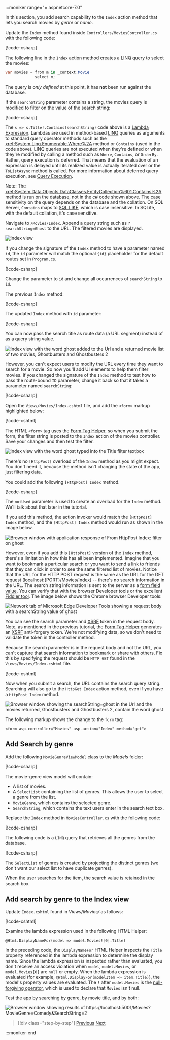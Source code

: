 :::moniker range="= aspnetcore-7.0"

In this section, you add search capability to the `Index` action method that lets you search movies by *genre* or *name*.

Update the `Index` method found inside `Controllers/MoviesController.cs` with the following code:

[!code-csharp[](~/tutorials/first-mvc-app/start-mvc/sample/MvcMovie70/Controllers/MoviesController.cs?name=IndexSearch1)]

The following line in the `Index` action method creates a [LINQ](/dotnet/standard/using-linq) query to select the movies:

```csharp
var movies = from m in _context.Movie
             select m;
```

The query is *only defined* at this point, it has **not** been run against the database.

If the `searchString` parameter contains a string, the movies query is modified to filter on the value of the search string:

[!code-csharp[](~/tutorials/first-mvc-app/start-mvc/sample/MvcMovie70/Controllers/MoviesController.cs?name=IndexSearchCheckForNull)]

The `s => s.Title!.Contains(searchString)` code above is a [Lambda Expression](/dotnet/csharp/programming-guide/statements-expressions-operators/lambda-expressions). Lambdas are used in method-based [LINQ](/dotnet/standard/using-linq) queries as arguments to standard query operator methods such as the <xref:System.Linq.Enumerable.Where%2A> method or `Contains` (used in the code above). LINQ queries are not executed when they're defined or when they're modified by calling a method such as `Where`, `Contains`, or `OrderBy`. Rather, query execution is deferred.  That means that the evaluation of an expression is delayed until its realized value is actually iterated over or the `ToListAsync` method is called. For more information about deferred query execution, see [Query Execution](/dotnet/framework/data/adonet/ef/language-reference/query-execution).

Note: The <xref:System.Data.Objects.DataClasses.EntityCollection%601.Contains%2A> method is run on the database, not in the c# code shown above. The case sensitivity on the query depends on the database and the collation. On SQL Server, `Contains` maps to [SQL LIKE](/sql/t-sql/language-elements/like-transact-sql), which is case insensitive. In SQLite, with the default collation, it's case sensitive.

Navigate to `/Movies/Index`. Append a query string such as `?searchString=Ghost` to the URL. The filtered movies are displayed.

![Index view](~/tutorials/first-mvc-app/search/_static/ghost.png)

If you change the signature of the `Index` method to have a parameter named `id`, the `id` parameter will match the optional `{id}` placeholder for the default routes set in `Program.cs`.

[!code-csharp[](~/tutorials/first-mvc-app/start-mvc/sample/MvcMovie60/Program.cs?highlight=3&name=MapControllerRoute)]

Change the parameter to `id` and change all occurrences of `searchString` to `id`.

The previous `Index` method:

[!code-csharp[](~/tutorials/first-mvc-app/start-mvc/sample/MvcMovie70/Controllers/MoviesController.cs?name=IndexSearch1)]

The updated `Index` method with `id` parameter:

[!code-csharp[](~/tutorials/first-mvc-app/start-mvc/sample/MvcMovie70/Controllers/MoviesController.cs?highlight=1,11,13&name=IndexSearchID)]

You can now pass the search title as route data (a URL segment) instead of as a query string value.

![Index view with the word ghost added to the Url and a returned movie list of two movies, Ghostbusters and Ghostbusters 2](~/tutorials/first-mvc-app/search/_static/g2.png)

However, you can't expect users to modify the URL every time they want to search for a movie. So now you'll add UI elements to help them filter movies. If you changed the signature of the `Index` method to test how to pass the route-bound `ID` parameter, change it back so that it takes a parameter named `searchString`:

[!code-csharp[](~/tutorials/first-mvc-app/start-mvc/sample/MvcMovie70/Controllers/MoviesController.cs?highlight=1,11,13&name=IndexSearch1)]

Open the `Views/Movies/Index.cshtml` file, and add the `<form>` markup highlighted below:

[!code-cshtml[](~/tutorials/first-mvc-app/start-mvc/sample/MvcMovie/Views/Movies/IndexForm1.cshtml?highlight=13-18&range=1-19)]

The HTML `<form>` tag uses the [Form Tag Helper](xref:mvc/views/working-with-forms), so when you submit the form, the filter string is posted to the `Index` action of the movies controller. Save your changes and then test the filter.

![Index view with the word ghost typed into the Title filter textbox](~/tutorials/first-mvc-app/search/_static/filter.png)

There's no `[HttpPost]` overload of the `Index` method as you might expect. You don't need it, because the method isn't changing the state of the app, just filtering data.

You could add the following `[HttpPost] Index` method.

[!code-csharp[](~/tutorials/first-mvc-app/start-mvc/sample/MvcMovie70/Controllers/MoviesController.cs?highlight=1&name=IndexPost)]

The `notUsed` parameter is used to create an overload for the `Index` method. We'll talk about that later in the tutorial.

If you add this method, the action invoker would match the `[HttpPost] Index` method, and the `[HttpPost] Index` method would run as shown in the image below.

![Browser window with application response of From HttpPost Index: filter on ghost](~/tutorials/first-mvc-app/search/_static/fo.png)

However, even if you add this `[HttpPost]` version of the `Index` method, there's a limitation in how this has all been implemented. Imagine that you want to bookmark a particular search or you want to send a link to friends that they can click in order to see the same filtered list of movies. Notice that the URL for the HTTP POST request is the same as the URL for the GET request (localhost:{PORT}/Movies/Index) -- there's no search information in the URL. The search string information is sent to the server as a [form field value](https://developer.mozilla.org/docs/Learn/HTML/Forms/Sending_and_retrieving_form_data). You can verify that with the browser Developer tools or the excellent [Fiddler tool](https://www.telerik.com/fiddler). The image below shows the Chrome browser Developer tools:

![Network tab of Microsoft Edge Developer Tools showing a request body with a searchString value of ghost](~/tutorials/first-mvc-app/search/_static/f12_rb.png)

You can see the search parameter and [XSRF](xref:security/anti-request-forgery) token in the request body. Note, as mentioned in the previous tutorial, the [Form Tag Helper](xref:mvc/views/working-with-forms) generates an [XSRF](xref:security/anti-request-forgery) anti-forgery token. We're not modifying data, so we don't need to validate the token in the controller method.

Because the search parameter is in the request body and not the URL, you can't capture that search information to bookmark or share with others. Fix this by specifying the request should be `HTTP GET` found in the `Views/Movies/Index.cshtml` file.

[!code-cshtml[](~/tutorials/first-mvc-app/start-mvc/sample/MvcMovie60/Views/Movies/IndexGet.cshtml?highlight=13&range=1-19)]

Now when you submit a search, the URL contains the search query string. Searching will also go to the `HttpGet Index` action method, even if you have a `HttpPost Index` method.

![Browser window showing the searchString=ghost in the Url and the movies returned, Ghostbusters and Ghostbusters 2, contain the word ghost](~/tutorials/first-mvc-app/search/_static/search_get.png)

The following markup shows the change to the `form` tag:

```cshtml
<form asp-controller="Movies" asp-action="Index" method="get">
```

## Add Search by genre

Add the following `MovieGenreViewModel` class to the *Models* folder:

[!code-csharp[](~/tutorials/first-mvc-app/start-mvc/sample/MvcMovie70/Models/MovieGenreViewModel.cs)]

The movie-genre view model will contain:

* A list of movies.
* A `SelectList` containing the list of genres. This allows the user to select a genre from the list.
* `MovieGenre`, which contains the selected genre.
* `SearchString`, which contains the text users enter in the search text box.

Replace the `Index` method in `MoviesController.cs` with the following code:

[!code-csharp[](~/tutorials/first-mvc-app/start-mvc/sample/MvcMovie70/Controllers/MoviesController.cs?name=IndexGenre)]

The following code is a `LINQ` query that retrieves all the genres from the database.

[!code-csharp[](~/tutorials/first-mvc-app/start-mvc/sample/MvcMovie70/Controllers/MoviesController.cs?name=IndexGenreLINQ)]

The `SelectList` of genres is created by projecting the distinct genres (we don't want our select list to have duplicate genres).

When the user searches for the item, the search value is retained in the search box.

## Add search by genre to the Index view

Update `Index.cshtml` found in *Views/Movies/* as follows:

[!code-cshtml[](~/tutorials/first-mvc-app/start-mvc/sample/MvcMovie70/Views/Movies/IndexFormGenreNoRating.cshtml?highlight=1,15,16,17,19,28,31,34,37,43)]

Examine the lambda expression used in the following HTML Helper:

`@Html.DisplayNameFor(model => model.Movies![0].Title)`

In the preceding code, the `DisplayNameFor` HTML Helper inspects the `Title` property referenced in the lambda expression to determine the display name. Since the lambda expression is inspected rather than evaluated, you don't receive an access violation when `model`, `model.Movies`, or `model.Movies[0]` are `null` or empty. When the lambda expression is evaluated (for example, `@Html.DisplayFor(modelItem => item.Title)`), the model's property values are evaluated. The `!` after `model.Movies` is the [null-forgiving operator](/dotnet/csharp/language-reference/operators/null-forgiving), which is used to declare that `Movies` isn't null.

Test the app by searching by genre, by movie title, and by both:

![Browser window showing results of https://localhost:5001/Movies?MovieGenre=Comedy&SearchString=2](~/tutorials/first-mvc-app/search/_static/s2.png)

> [!div class="step-by-step"]
> [Previous](~/tutorials/first-mvc-app/controller-methods-views.md)
> [Next](~/tutorials/first-mvc-app/new-field.md)

:::moniker-end

